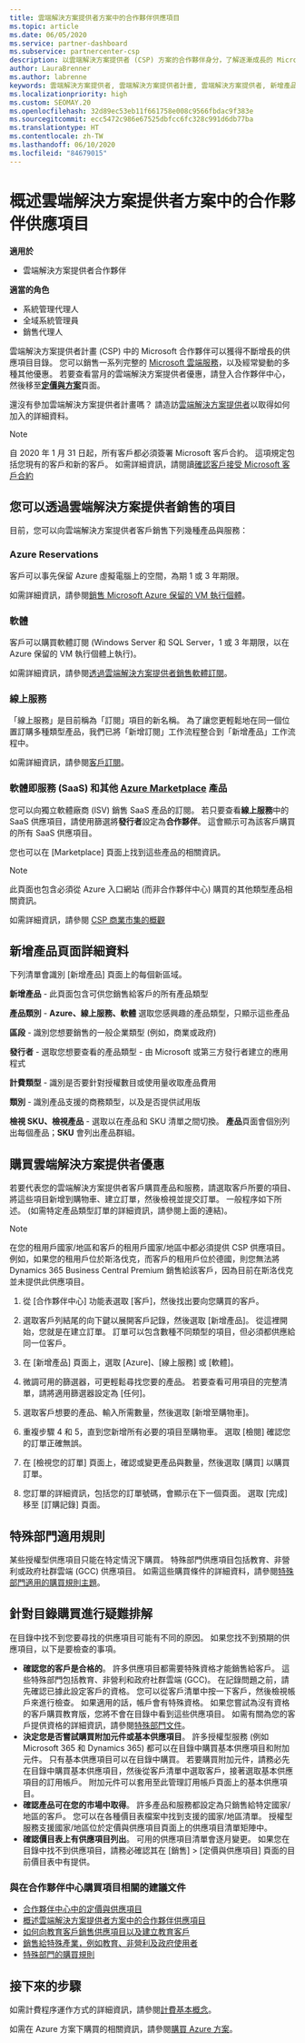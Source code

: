 ```yaml
---
title: 雲端解決方案提供者方案中的合作夥伴供應項目
ms.topic: article
ms.date: 06/05/2020
ms.service: partner-dashboard
ms.subservice: partnercenter-csp
description: 以雲端解決方案提供者 (CSP) 方案的合作夥伴身分，了解逐漸成長的 Microsoft 雲端服務和供應項目目錄，以便向客戶銷售。
author: LauraBrenner
ms.author: labrenne
keywords: 雲端解決方案提供者, 雲端解決方案提供者計畫, 雲端解決方案提供者, 新增產品, 銷售給客戶, 合作夥伴供應項目, 雲端解決方案提供者供應項目, 雲端式服務, Azure, Office 365, Dynamics, 雲端解決方案提供者合作夥伴, 在雲端解決方案提供者中銷售, Azure RI, Azure 保留的虛擬機器執行個體, Azure Reservations, 線上服務, 訂閱軟體, AHUB, Azure 上的 SQL Server, Azure 上的 Windows Server, 客戶訂閱
ms.localizationpriority: high
ms.custom: SEOMAY.20
ms.openlocfilehash: 32d89ec53eb11f661758e008c9566fbdac9f383e
ms.sourcegitcommit: ecc5472c986e67525dbfcc6fc328c991d6db77ba
ms.translationtype: HT
ms.contentlocale: zh-TW
ms.lasthandoff: 06/10/2020
ms.locfileid: "84679015"
---
```

# <a name="overview-of-partner-offers-in-the-cloud-solution-provider-program"></a>概述雲端解決方案提供者方案中的合作夥伴供應項目

**適用於**

- 雲端解決方案提供者合作夥伴

**適當的角色**

- 系統管理代理人
- 全域系統管理員
- 銷售代理人

雲端解決方案提供者計畫 (CSP) 中的 Microsoft 合作夥伴可以獲得不斷增長的供應項目目錄。 您可以銷售一系列完整的 [Microsoft 雲端服務](https://partner.microsoft.com/cloud-solution-provider/products-and-services)，以及經常變動的多種其他優惠。 若要查看當月的雲端解決方案提供者優惠，請登入合作夥伴中心，然後移至[**定價與方案**](https://partnercenter.microsoft.com/pcv/sales)頁面。  

還沒有參加雲端解決方案提供者計畫嗎？ 請造訪[雲端解決方案提供者](https://partner.microsoft.com/cloud-solution-provider)以取得如何加入的詳細資料。 

>[!NOTE]
>自 2020 年 1 月 31 日起，所有客戶都必須簽署 Microsoft 客戶合約。 這項規定包括您現有的客戶和新的客戶。 如需詳細資訊，請閱讀[確認客戶接受 Microsoft 客戶合約](confirm-customer-agreement.md)

## <a name="what-you-can-sell-through-csp"></a>您可以透過雲端解決方案提供者銷售的項目

目前，您可以向雲端解決方案提供者客戶銷售下列幾種產品與服務：

### <a name="azure-reservations"></a>Azure Reservations

   客戶可以事先保留 Azure 虛擬電腦上的空間，為期 1 或 3 年期限。

   如需詳細資訊，請參閱[銷售 Microsoft Azure 保留的 VM 執行個體](azure-reservations.md)。

### <a name="software"></a>軟體

   客戶可以購買軟體訂閱 (Windows Server 和 SQL Server，1 或 3 年期限，以在 Azure 保留的 VM 執行個體上執行)。

   如需詳細資訊，請參閱[透過雲端解決方案提供者銷售軟體訂閱](csp-software-subscriptions.md)。  

### <a name="online-services"></a>線上服務

   「線上服務」是目前稱為「訂閱」項目的新名稱。 為了讓您更輕鬆地在同一個位置訂購多種類型產品，我們已將「新增訂閱」工作流程整合到「新增產品」工作流程中。

   如需詳細資訊，請參閱[客戶訂閱](customer-subscriptions.md)。

### <a name="software-as-a-service-saas-and-other-azure-marketplace-products"></a>軟體即服務 (SaaS) 和其他 [Azure Marketplace](https://azuremarketplace.microsoft.com/marketplace) 產品

   您可以向獨立軟體廠商 (ISV) 銷售 SaaS 產品的訂閱。 若只要查看**線上服務**中的 SaaS 供應項目，請使用篩選將**發行者**設定為**合作夥伴**。 這會顯示可為該客戶購買的所有 SaaS 供應項目。

   您也可以在 [Marketplace] 頁面上找到這些產品的相關資訊。

>[!NOTE] 
>此頁面也包含必須從 Azure 入口網站 (而非合作夥伴中心) 購買的其他類型產品相關資訊。

如需詳細資訊，請參閱 [CSP 商業市集的概觀](CSP-commercial-marketplace-overview.md)

## <a name="add-products-page-details"></a>新增產品頁面詳細資料

下列清單會識別 [新增產品] 頁面上的每個新區域。

**新增產品** - 此頁面包含可供您銷售給客戶的所有產品類型

**產品類別** - **Azure、線上服務、軟體** 選取您感興趣的產品類型，只顯示這些產品

**區段** - 識別您想要銷售的一般企業類型 (例如，商業或政府)

**發行者** - 選取您想要查看的產品類型 - 由 Microsoft 或第三方發行者建立的應用程式

**計費類型** - 識別是否要針對授權數目或使用量收取產品費用

**類別** - 識別產品支援的商務類型，以及是否提供試用版

**檢視 SKU、檢視產品** - 選取以在產品和 SKU 清單之間切換。 **產品**頁面會個別列出每個產品；**SKU** 會列出產品群組。

## <a name="buy-csp-offers"></a>購買雲端解決方案提供者優惠

若要代表您的雲端解決方案提供者客戶購買產品和服務，請選取客戶所要的項目、將這些項目新增到購物車、建立訂單，然後檢視並提交訂單。 一般程序如下所述。 (如需特定產品類型訂單的詳細資訊，請參閱上面的連結)。

>[!NOTE]
>在您的租用戶國家/地區和客戶的租用戶國家/地區中都必須提供 CSP 供應項目。 例如，如果您的租用戶位於斯洛伐克，而客戶的租用戶位於德國，則您無法將 Dynamics 365 Business Central Premium 銷售給該客戶，因為目前在斯洛伐克並未提供此供應項目。

1. 從 [合作夥伴中心] 功能表選取 [客戶]，然後找出要向您購買的客戶。 

2. 選取客戶列結尾的向下鍵以展開客戶記錄，然後選取 [新增產品]。 從這裡開始，您就是在建立訂單。 訂單可以包含數種不同類型的項目，但必須都供應給同一位客戶。

3. 在 [新增產品] 頁面上，選取 [Azure]、[線上服務] 或 [軟體]。

4. 微調可用的篩選器，可更輕鬆尋找您要的產品。 若要查看可用項目的完整清單，請將適用篩選器設定為 [任何]。

5. 選取客戶想要的產品、輸入所需數量，然後選取 [新增至購物車]。

6. 重複步驟 4 和 5，直到您新增所有必要的項目至購物車。 選取 [檢閱] 確認您的訂單正確無誤。  

7. 在 [檢視您的訂單] 頁面上，確認或變更產品與數量，然後選取 [購買] 以購買訂單。

8. 您訂單的詳細資訊，包括您的訂單號碼，會顯示在下一個頁面。 選取 [完成] 移至 [訂購記錄] 頁面。

## <a name="rules-for-special-segments"></a>特殊部門適用規則

某些授權型供應項目只能在特定情況下購買。 特殊部門供應項目包括教育、非營利或政府社群雲端 (GCC) 供應項目。 如需這些購買條件的詳細資料，請參閱[特殊部門適用的購買規則主題](get-special-pricing-for-offers.md#purchase-rules-for-special-segments)。

## <a name="troubleshooting-catalog-purchases"></a>針對目錄購買進行疑難排解

在目錄中找不到您要尋找的供應項目可能有不同的原因。 如果您找不到預期的供應項目，以下是要檢查的事項。

- **確認您的客戶是合格的**。 許多供應項目都需要特殊資格才能銷售給客戶。 這些特殊部門包括教育、非營利和政府社群雲端 (GCC)。 在記錄問題之前，請先確認已據此設定客戶的資格。 您可以從客戶清單中按一下客戶，然後檢視帳戶來進行檢查。 如果適用的話，帳戶會有特殊資格。 如果您嘗試為沒有資格的客戶購買教育版，您將不會在目錄中看到這些供應項目。 如需有關為您的客戶提供資格的詳細資訊，請參閱[特殊部門文件](https://docs.microsoft.com/partner-center/get-special-pricing-for-offers)。
- **決定您是否嘗試購買附加元件或基本供應項目**。 許多授權型服務 (例如 Microsoft 365 和 Dynamics 365) 都可以在目錄中購買基本供應項目和附加元件。 只有基本供應項目可以在目錄中購買。 若要購買附加元件，請務必先在目錄中購買基本供應項目，然後從客戶清單中選取客戶，接著選取基本供應項目的訂用帳戶。 附加元件可以套用至此管理訂用帳戶頁面上的基本供應項目。 
- **確認產品可在您的市場中取得**。 許多產品和服務都設定為只銷售給特定國家/地區的客戶。 您可以在各種價目表檔案中找到支援的國家/地區清單。 授權型服務支援國家/地區位於定價與供應項目頁面上的供應項目清單矩陣中。
- **確認價目表上有供應項目列出**。 可用的供應項目清單會逐月變更。 如果您在目錄中找不到供應項目，請務必確認其在 [銷售] > [定價與供應項目] 頁面的目前價目表中有提供。

### <a name="recommended-documents-related-to-purchasing-items-in-the-partner-center"></a>與在合作夥伴中心購買項目相關的建議文件

- [合作夥伴中心中的定價與供應項目](https://docs.microsoft.com/partner-center/pricing-and-offers)
- [概述雲端解決方案提供者方案中的合作夥伴供應項目](https://docs.microsoft.com/partner-center/csp-offers)
- [如何向教育客戶銷售供應項目以及建立教育客戶](https://docs.microsoft.com/partner-center/sell-to-education-customers)
- [銷售給特殊產業，例如教育、非營利及政府使用者](https://docs.microsoft.com/partner-center/get-special-pricing-for-offers)
- [特殊部門的購買規則](https://docs.microsoft.com/partner-center/get-special-pricing-for-offers#purchase-rules-for-special-segments)

## <a name="next-steps"></a>接下來的步驟

如需計費程序運作方式的詳細資訊，請參閱[計費基本概念](https://docs.microsoft.com/partner-center/billing-basics)。

如需在 Azure 方案下購買的相關資訊，請參閱[購買 Azure 方案](purchase-azure-plan.md)。
